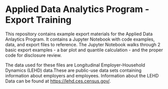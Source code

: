# Applied Data Analytics Program - Export Training

This repository contains example export materials for the Applied Data Anlaytics Program. It contains a Jupyter Notebook with code examples, data, and export files to reference. The Jupyter Notebook walks through 2 basic export examples - a bar plot and quantile calculation - and the proper code for disclosure review.

The data used for these files are Longitudinal Employer-Household Dynamics (LEHD) data.These are public-use data sets containing information about employers and employees. Information about the LEHD Data can be found at https://lehd.ces.census.gov/.